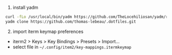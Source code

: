 1. install yadm
```bash
curl -fLo /usr/local/bin/yadm https://github.com/TheLocehiliosan/yadm/raw/master/yadm && chmod a+x /usr/local/bin/yadm
yadm clone https://github.com/thomas-lebeau/.dotfiles.git
```

2. import iterm keymap preferences
  - iterm2 > Keys > Key Bindings > Presets > Import... 
  - select file in `~/.config/item2/key-mappings.itermkeymap`

